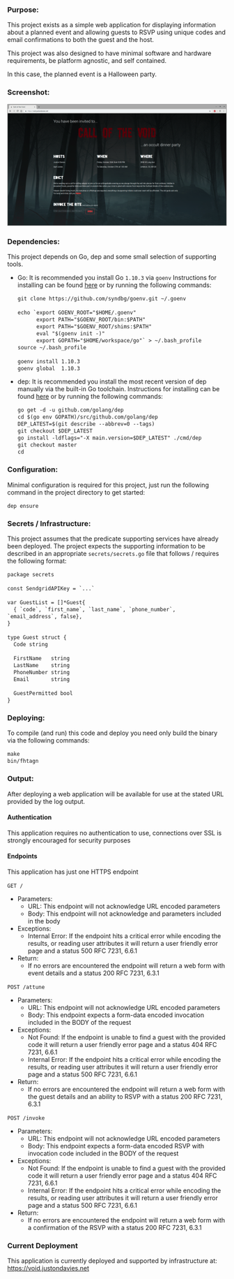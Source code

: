### Purpose:
  This project exists as a simple web application for displaying information about a planned event and allowing guests to RSVP using unique codes and email confirmations to both the guest and the host.

  This project was also designed to have minimal software and hardware requirements, be platform agnostic, and self contained.

  In this case, the planned event is a Halloween party.

### Screenshot:
![Screen Shot](https://raw.githubusercontent.com/JustonDavies/go_party_invite_server/master/assets/images/screenshot.png "Screen Shot")

### Dependencies:
  This project depends on Go, dep and some small selection of supporting tools.

  - Go: It is recommended you install Go `1.10.3` via `goenv` Instructions for installing can be found [here](https://github.com/syndbg/goenv) or by running the following commands:
    ```
    git clone https://github.com/syndbg/goenv.git ~/.goenv

    echo `export GOENV_ROOT="$HOME/.goenv"
          export PATH="$GOENV_ROOT/bin:$PATH"
          export PATH="$GOENV_ROOT/shims:$PATH"
          eval "$(goenv init -)"
          export GOPATH="$HOME/workspace/go"` > ~/.bash_profile
    source ~/.bash_profile

    goenv install 1.10.3
    goenv global  1.10.3
    ```

  - dep: It is recommended you install the most recent version of dep manually via the built-in Go toolchain. Instructions for installing can be found [here](https://golang.github.io/dep/docs/installation.html) or by running the following commands:
    ```
    go get -d -u github.com/golang/dep
    cd $(go env GOPATH)/src/github.com/golang/dep
    DEP_LATEST=$(git describe --abbrev=0 --tags)
    git checkout $DEP_LATEST
    go install -ldflags="-X main.version=$DEP_LATEST" ./cmd/dep
    git checkout master
    cd
    ```

### Configuration:
  Minimal configuration is required for this project, just run the following command in the project directory to get started:

  ```
  dep ensure
  ```

### Secrets / Infrastructure:
  This project assumes that the predicate supporting services have already been deployed.
  The project expects the supporting information to be described in an appropriate `secrets/secrets.go` file that follows / requires the following format:

  ```
package secrets

const SendgridAPIKey = `...`

var GuestList = []*Guest{
	{ `code`, `first_name`, `last_name`, `phone_number`, `email_address`, false},
}

type Guest struct {
	Code string

	FirstName   string
	LastName    string
	PhoneNumber string
	Email       string

	GuestPermitted bool
}
  ```

### Deploying:
  To compile (and run) this code and deploy you need only build the binary via the following commands:

  ```
  make
  bin/fhtagn
  ```

### Output:
  After deploying a web application will be available for use at the stated URL provided by the log output.

#### Authentication
  This application requires no authentication to use, connections over SSL is strongly encouraged for security purposes

#### Endpoints
This application has just one HTTPS endpoint

`GET /`
  - Parameters:
    - URL: This endpoint will not acknowledge URL encoded parameters
    - Body: This endpoint will not acknowledge and parameters included in the body
  - Exceptions:
    - Internal Error: If the endpoint hits a critical error while encoding the results, or reading user attributes it will return a user friendly error page and a status 500 RFC 7231, 6.6.1
  - Return:
    - If no errors are encountered the endpoint will return a web form with event details and a status 200 RFC 7231, 6.3.1

`POST /attune`
  - Parameters:
    - URL: This endpoint will not acknowledge URL encoded parameters
    - Body: This endpoint expects a form-data encoded invocation included in the BODY of the request
  - Exceptions:
    - Not Found: If the endpoint is unable to find a guest with the provided code it will return a user friendly error page and a status 404 RFC 7231, 6.6.1
    - Internal Error: If the endpoint hits a critical error while encoding the results, or reading user attributes it will return a user friendly error page and a status 500 RFC 7231, 6.6.1
  - Return:
    - If no errors are encountered the endpoint will return a web form with the guest details and an ability to RSVP with a status 200 RFC 7231, 6.3.1

`POST /invoke`
  - Parameters:
    - URL: This endpoint will not acknowledge URL encoded parameters
    - Body: This endpoint expects a form-data encoded RSVP with invocation code included in the BODY of the request
  - Exceptions:
    - Not Found: If the endpoint is unable to find a guest with the provided code it will return a user friendly error page and a status 404 RFC 7231, 6.6.1
    - Internal Error: If the endpoint hits a critical error while encoding the results, or reading user attributes it will return a user friendly error page and a status 500 RFC 7231, 6.6.1
  - Return:
    - If no errors are encountered the endpoint will return a web form with a confirmation of the RSVP with a status 200 RFC 7231, 6.3.1

### Current Deployment
This application is currently deployed and supported by infrastructure at: https://void.justondavies.net